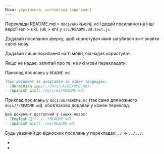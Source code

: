 ```yaml
---
Мови: українська, англійська (оригінал)
---
```


Переклади README.md > `docs/uk/README.md` і додай посилання на інші версії (en > uk), (uk > en) у `src/README.md.test.js`.

Додавай посилання зверху, щоб користувач який загубився зміг знайти свою мову.

Додавай лише посилання на ті мови, які надає користувач.

Якщо не надає, запитай про те, на які мови перекладати.


Приклад посилань у `README.md`
```md
This document is available in other languages:
- [Ukrainian 🇺🇦](./docs/uk/README.md)
- [Spanish 🇪🇸](./docs/es/README.md)
```

Приклад посилань у `docs/uk/README.md` (так само для кожного `docs/*/README.md`), обовʼязково додавай у кожен переклад:
```md
Цей документ доступний у інших мовах:
- [English 🏴󠁧󠁢󠁥󠁮󠁧󠁿](../../README.md)
- [Spanish 🇪🇸](../es/README.md)
```

Будь уважний до відносних посилань у перекладах: `./` => `../../`.

- [](./README.md)
- [](./src/README.md.test.js)

